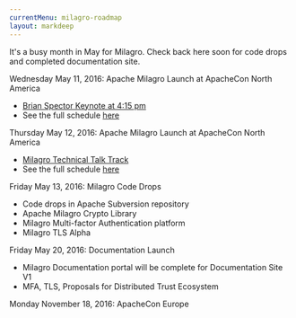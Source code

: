 ```yaml
---
currentMenu: milagro-roadmap
layout: markdeep
---
```


It's a busy month in May for Milagro. Check back here soon for code drops and completed documentation site.

Wednesday May 11, 2016: Apache Milagro Launch at ApacheCon North America
 - [Brian Spector Keynote at 4:15 pm](https://apachecon2016.sched.org/event/6Wla/keynote-apache-milagro-incubating-brian-spector-ceo-co-founder-miracl)
 - See the full schedule [here](https://apachecon2016.sched.org)

Thursday May 12, 2016: Apache Milagro Launch at ApacheCon North America
- [Milagro Technical Talk Track](https://apachecon2016.sched.org/event/6Wlb/introducing-apache-milagro-incubating-multi-factor-authentication-and-certificate-less-tls-for-iot-mobile-apps-containers-and-end-users-brian-spector-miracl)
- See the full schedule [here](https://apachecon2016.sched.org)

Friday May 13, 2016: Milagro Code Drops
- Code drops in Apache Subversion repository
- Apache Milagro Crypto Library
- Milagro Multi-factor Authentication platform
- Milagro TLS Alpha

Friday May 20, 2016: Documentation Launch
- Milagro Documentation portal will be complete for Documentation Site V1
- MFA, TLS, Proposals for Distributed Trust Ecosystem

Monday November 18, 2016: ApacheCon Europe
